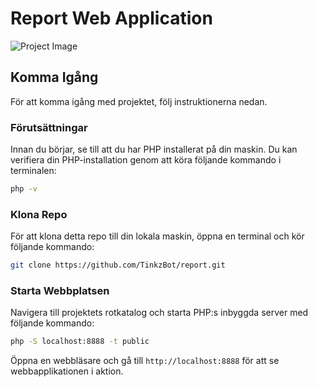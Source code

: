 
# Report Web Application

![Project Image](https://www.mindphp.com/images/articles/202001/article-meaning/symfony-logo.png)

## Komma Igång

För att komma igång med projektet, följ instruktionerna nedan.

### Förutsättningar

Innan du börjar, se till att du har PHP installerat på din maskin. Du kan verifiera din PHP-installation genom att köra följande kommando i terminalen:

```bash
php -v
```

### Klona Repo

För att klona detta repo till din lokala maskin, öppna en terminal och kör följande kommando:

```bash
git clone https://github.com/TinkzBot/report.git
```

### Starta Webbplatsen

Navigera till projektets rotkatalog och starta PHP:s inbyggda server med följande kommando:

```bash
php -S localhost:8888 -t public
```

Öppna en webbläsare och gå till `http://localhost:8888` för att se webbapplikationen i aktion.


